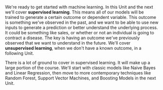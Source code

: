 We're ready to get started with machine learning. In this Unit and the next we'll cover **supervised learning**. This means all of our models will be trained to generate a certain outcome or dependent variable. This outcome is something we've observed in the past, and we want to be able to use new inputs to generate a prediction or better understand the underlying process. It could be something like sales, or whether or not an individual is going to contract a disease. The key is having an outcome we've previously observed that we want to understand in the future. We'll cover **unsupervised learning**, when we don't have a known outcome, in a following Unit.

There is a lot of ground to cover in supervised learning. It will make up a large portion of the course. We'll start with classic models like Naive Bayes and Linear Regression, then move to more contemporary techniques like Random Forest, Support Vector Machines, and Boosting Models in the next Unit.